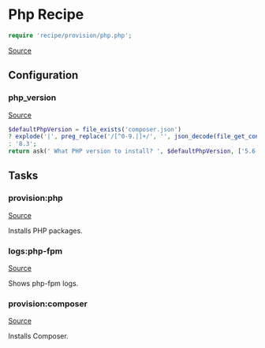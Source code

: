 <!-- DO NOT EDIT THIS FILE! -->
<!-- Instead edit recipe/provision/php.php -->
<!-- Then run bin/docgen -->

# Php Recipe

```php
require 'recipe/provision/php.php';
```

[Source](/recipe/provision/php.php)


## Configuration
### php_version
[Source](https://github.com/deployphp/deployer/blob/master/recipe/provision/php.php#L5)



```php title="Default value"
$defaultPhpVersion = file_exists('composer.json')
? explode('|', preg_replace('/[^0-9.|]+/', '', json_decode(file_get_contents('composer.json'), true)['require']['php'] ?? '8.3'))[0]
: '8.3';
return ask(' What PHP version to install? ', $defaultPhpVersion, ['5.6', '7.4', '8.0', '8.1', '8.2']);
```



## Tasks

### provision:php
[Source](https://github.com/deployphp/deployer/blob/master/recipe/provision/php.php#L13)

Installs PHP packages.




### logs:php-fpm
[Source](https://github.com/deployphp/deployer/blob/master/recipe/provision/php.php#L68)

Shows php-fpm logs.




### provision:composer
[Source](https://github.com/deployphp/deployer/blob/master/recipe/provision/php.php#L73)

Installs Composer.




